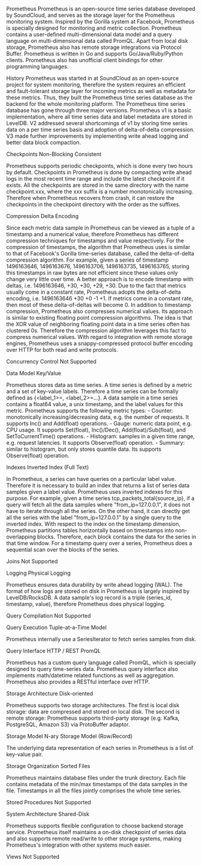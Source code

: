 Prometheus 
Prometheus is an open-source time series database developed by SoundCloud, and serves as the storage layer for the Prometheus monitoring system. Inspired by the Gorilla system at Facebook, Prometheus is specially designed for monitoring and metric collection. Prometheus contains a user-defined multi-dimensional data model and a query language on multi-dimensional data called PromQL. Apart from local disk storage, Prometheus also has remote storage integrations via Protocol Buffer. Prometheus is written in Go and supports Go/Java/Ruby/Python clients. Prometheus also has unofficial client bindings for other programming languages.


History 
Prometheus was started in at SoundCloud as an open-source project for system monitoring, therefore the system requires an efficient and fault-tolerant storage layer for incoming metrics as well as metadata for these metrics. Thus, they built the Prometheus time series database as the backend for the whole monitoring platform. The Prometheus time series database has gone through three major versions. Prometheus v1 is a basic implementation, where all time series data and label metadata are stored in LevelDB. V2 addressed several shortcomings of v1 by storing time series data on a per time series basis and adoption of delta-of-delta compression. V3 made further improvements by implementing write ahead logging and better data block compaction.


Checkpoints 
Non-Blocking Consistent

Prometheus supports periodic checkpoints, which is done every two hours by default. Checkpoints in Prometheus is done by compacting write ahead logs in the most recent time range and include the latest checkpoint if it exists. All the checkpoints are stored in the same directory with the name checkpoint.xxx, where the xxx suffix is a number monotonically increasing. Therefore when Prometheus recovers from crash, it can restore the checkpoints in the checkpoint directory with the order as the suffixes.


Compression 
Delta Encoding

Since each metric data sample in Prometheus can be viewed as a tuple of a timestamp and a numerical value, therefore Prometheus has different compression techniques for timestamps and value respectively. For the compression of timestamps, the algorithm that Prometheus uses is similar to that of Facebook's Gorilla time-series database, called the delta-of-delta compression algorithm. For example, given a series of timestamp 1496163646, 1496163676, 1496163706, 1496163735, 1496163765, storing this timestamps in raw bytes are not efficient since these values only change very little over time. A better approach is to encode timestamp with deltas, i.e. 1496163646, +30, +30, +29, +30. Due to the fact that metrics usually come in a constant rate, Prometheus adopts the delta-of-delta encoding, i.e. 1496163646 +30 +0 -1 +1. If metrics come in a constant rate, then most of these delta-of-deltas will become 0. In addition to timestamp compression, Prometheus also compresses numerical values. Its approach is similar to existing floating point compression algorithms. The idea is that the XOR value of neighboring floating point data in a time series often has clustered 0s. Therefore the compression algorithm leverages this fact to compress numerical values. With regard to integration with remote storage engines, Prometheus uses a snappy-compressed protocol buffer encoding over HTTP for both read and write protocols.


Concurrency Control
Not Supported

Data Model 
Key/Value

Prometheus stores data as time series. A time series is defined by a metric and a set of key-value labels. Therefore a time series can be formally defined as <metric>{<label_1>=<value1>, <label_2>=<value2>...}. A data sample in a time series contains a float64 value, a unix timestamp, and the label values for this metric. Prometheus supports the following metric types: - Counter: monotonically increasing/decreasing data, e.g. the number of requests. It supports Inc() and Add(float) operations. - Gauge: numeric data point, e.g. CPU usage. It supports Set(float), Inc()/Dec(), Add(float)/Sub(float), and SetToCurrentTime() operations. - Histogram: samples in a given time range, e.g. request latencies. It supports Observe(float) operation. - Summary: similar to histogram, but only stores quantile data. Its supports Observe(float) operation.


Indexes 
Inverted Index (Full Text)

In Prometheus, a series can have queries on a particular label value. Therefore it is necessary to build an index that returns a list of series data samples given a label value. Prometheus uses inverted indexes for this purpose. For example, given a time series tcp_packets_total{source_ip}, if a query will fetch all the data samples where "from_ip=127.0.0.1", it does not have to iterate through all the series. On the other hand, it can directly get all the series with the label "from_ip=127.0.0.1" by a single query to the inverted index. With respect to the index on the timestamp dimension, Prometheus partitions tables horizontally based on timestamps into non-overlapping blocks. Therefore, each block contains the data for the series in that time window. For a timestamp query over a series, Prometheus does a sequential scan over the blocks of the series.


Joins
Not Supported

Logging 
Physical Logging

Prometheus ensures data durability by write ahead logging (WAL). The format of how logs are stored on disk in Prometheus is largely inspired by LevelDB/RocksDB. A data sample's log record is a triple (series_id, timestamp, value), therefore Prometheus does physical logging.


Query Compilation
Not Supported

Query Execution 
Tuple-at-a-Time Model

Prometheus internally use a SeriesIterator to fetch series samples from disk.


Query Interface 
HTTP / REST PromQL

Prometheus has a custom query language called PromQL, which is specially designed to query time-series data. Prometheus query interface also implements math/datetime related functions as well as aggregation. Prometheus also provides a RESTful interface over HTTP.


Storage Architecture 
Disk-oriented

Prometheus supports two storage architectures. The first is local disk storage: data are compressed and stored on local disk. The second is remote storage: Prometheus supports third-party storage (e.g. Kafka, PostgreSQL, Amazon S3) via ProtoBuffer adaptor.


Storage Model
N-ary Storage Model (Row/Record)

The underlying data representation of each series in Prometheus is a list of key-value pair.


Storage Organization
Sorted Files

Prometheus maintains database files under the trunk directory. Each file contains metadata of the min/max timestamps of the data samples in the file. Timestamps in all the files jointly comprises the whole time series.


Stored Procedures
Not Supported

System Architecture 
Shared-Disk

Prometheus supports flexible configuration to choose backend storage service. Prometheus itself maintains a on-disk checkpoint of series data and also supports remote read/write to other storage systems, making Prometheus's integration with other systems much easier.


Views
Not Supported